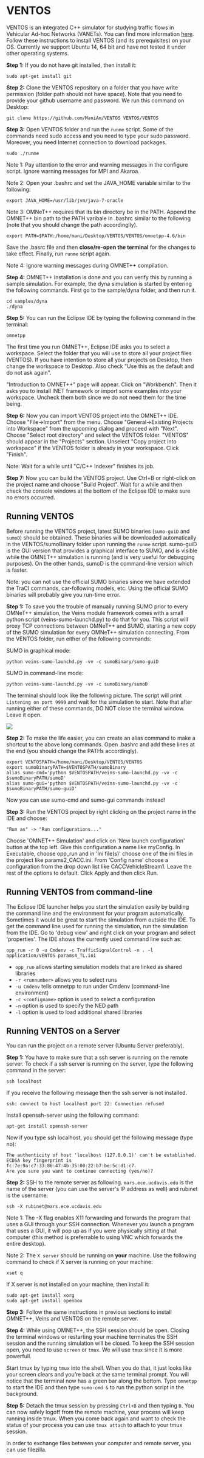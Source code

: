 VENTOS
======

VENTOS is an integrated C++ simulator for studying traffic flows in Vehicular Ad-hoc Networks (VANETs). You can find more information [here](http://rubinet.ece.ucdavis.edu/projects/ventos). Follow these instructions to install VENTOS (and its prerequisites) on your OS. Currently we support Ubuntu 14, 64 bit and have not tested it under other operating systems.

**Step 1:** If you do not have git installed, then install it: 

    sudo apt-get install git

**Step 2:** Clone the VENTOS repository on a folder that you have write permission (folder path should not have space). Note that you need to provide your github username and password. We run this command on Desktop:

    git clone https://github.com/ManiAm/VENTOS VENTOS/VENTOS

**Step 3:** Open VENTOS folder and run the `runme` script. Some of the commands need sudo access and you need to type your sudo password. Moreover, you need Internet connection to download packages.

    sudo ./runme

Note 1: Pay attention to the error and warning messages in the configure script. Ignore warning messages for MPI and Akaroa.

Note 2: Open your .bashrc and set the JAVA_HOME variable similar to the following:

    export JAVA_HOME=/usr/lib/jvm/java-7-oracle

Note 3: OMNeT++ requires that its bin directory be in the PATH. Append the OMNET++ bin path to the PATH varibale in .bashrc similar to the following (note that you should change the path accordinglly).

    export PATH=$PATH:/home/mani/Desktop/VENTOS/VENTOS/omnetpp-4.6/bin

Save the .basrc file and then **close/re-open the terminal** for the changes to take effect. Finally, run `runme` script again.

Note 4: Ignore warning messages during OMNET++ compilation.

**Step 4:** OMNET++ installation is done and you can verify this by running a sample simulation. For example, the dyna simulation is started by entering the following commands. First go to the sample/dyna folder, and then run it.

    cd samples/dyna
    ./dyna

**Step 5:** You can run the Eclipse IDE by typing the following command in the terminal:

    omnetpp

The first time you run OMNET++, Eclipse IDE asks you to select a workspace. Select the folder that you will use to store all your project files (VENTOS). If you have intention to store all your projects on Desktop, then change the workspace to Desktop. Also check "Use this as the default and do not ask again".

"Introduction to OMNET++" page will appear. Click on "Workbench". Then it asks you to install INET framework or import some examples into your workspace. Uncheck them both since we do not need them for the time being.

**Step 6:** Now you can import VENTOS project into the OMNET++ IDE. Choose "File->Import" from the menu. Choose "General->Existing Projects into Workspace" from the upcoming dialog and proceed with "Next". Choose "Select root directory" and select the VENTOS folder. "VENTOS" should appear in the "Projects" section. Unselect "Copy project into workspace" if the VENTOS folder is already in your workspace. Click "Finish".

Note: Wait for a while until "C/C++ Indexer" finishes its job.

**Step 7:** Now you can build the VENTOS project. Use Ctrl+B or right-click on the project name and choose "Build Project". Wait for a while and then check the console windows at the bottom of the Eclipse IDE to make sure no errors occurred.


Running VENTOS
--------------

Before running the VENTOS project, latest SUMO binaries (`sumo-guiD` and `sumoD`) should be obtained. These binaries will be downloaded automatically in the VENTOS/sumoBinary folder upon running the `runme` script. sumo-guiD is the GUI version that provides a graphical interface to SUMO, and is visible while the OMNET++ simulation is running (and is very useful for debugging purposes). On the other hands, sumoD is the command-line version which is faster. 

Note: you can not use the official SUMO binaries since we have extended the TraCI commands, car-following models, etc. Using the official SUMO binaries will probably give you run-time error.

**Step 1:** To save you the trouble of manually running SUMO prior to every OMNeT++ simulation, the Veins module framework comes with a small python script (veins-sumo-launchd.py) to do that for you. This script will proxy TCP connections between OMNeT++ and SUMO, starting a new copy of the SUMO simulation for every OMNeT++ simulation connecting. From the VENTOS folder, run either of the following commands:

SUMO in graphical mode:

    python veins-sumo-launchd.py -vv -c sumoBinary/sumo-guiD

SUMO in command-line mode:

    python veins-sumo-launchd.py -vv -c sumoBinary/sumoD

The terminal should look like the following picture. The script will print `Listening on port 9999` and wait for the simulation to start. Note that after running either of these commands, DO NOT close the terminal window. Leave it open.

<img src="https://github.com/ManiAm/VENTOS/blob/master/launchd.png" />

**Step 2:** To make the life easier, you can create an alias command to make a shortcut to the above long commands. Open .bashrc and add these lines at the end (you should change the PATHs accordingly).

    export VENTOSPATH=/home/mani/Desktop/VENTOS/VENTOS
    export sumoBinaryPATH=$VENTOSPATH/sumoBinary
    alias sumo-cmd='python $VENTOSPATH/veins-sumo-launchd.py -vv -c $sumoBinaryPATH/sumoD'
    alias sumo-gui='python $VENTOSPATH/veins-sumo-launchd.py -vv -c $sumoBinaryPATH/sumo-guiD'

Now you can use sumo-cmd and sumo-gui commands instead!

**Step 3:** Run the VENTOS project by right clicking on the project name in the IDE and choose: 

    "Run as" -> "Run configurations..."

Choose 'OMNET++ Simulation' and click on 'New launch configuration' button at the top left. Give this configuration a name like myConfig. In Executable, choose opp_run and in 'Ini file(s)' choose one of the ini files in the project like params2_CACC.ini. From 'Config name' choose a configuration from the drop down list like CACCVehicleStream1. Leave the rest of the options to default. Click Apply and then click Run.


Running VENTOS from command-line
--------------------------------

The Eclipse IDE launcher helps you start the simulation easily by building the command line and the environment for your program automatically. Sometimes it would be great to start the simulation from outside the IDE. To get the command line used for running the simulation, run the simulation from the IDE. Go to 'debug view' and right click on your program and select 'properties'. The IDE shows the currently used command line such as:

    opp_run -r 0 -u Cmdenv -c TrafficSignalControl -n . -l application/VENTOS params4_TL.ini

- `opp_run` allows starting simulation models that are linked as shared libraries
- `-r <runnumber>` allows you to select runs
- `-u Cmdenv` tells omnetpp to run under Cmdenv (command-line environment)
- `-c <configname>` option is used to select a configuration
- `-n` option is used to specify the NED path
- `-l` option is used to load additional shared libraries


Running VENTOS on a Server
--------------------------

You can run the project on a remote server (Ubuntu Server preferably). 

**Step 1:** You have to make sure that a ssh server is running on the remote server. To check if a ssh server is running on the server, type the following command in the server:

    ssh localhost

If you receive the following message then the ssh server is not installed.

    ssh: connect to host localhost port 22: Connection refused

Install openssh-server using the following command:

    apt-get install openssh-server

Now if you type ssh localhost, you should get the following message (type no):

    The authenticity of host 'localhost (127.0.0.1)' can't be established.
    ECDSA key fingerprint is fc:7e:9a:c7:33:86:47:4b:35:00:22:b7:be:5c:d1:c7.
    Are you sure you want to continue connecting (yes/no)? 

**Step 2:** SSH to the remote server as following. `mars.ece.ucdavis.edu` is the name of the server (you can use the server's IP address as well) and rubinet is the username.

    ssh -X rubinet@mars.ece.ucdavis.edu

Note 1: The -X flag enables X11 forwarding and forwards the program that uses a GUI through your SSH connection. Whenever you launch a program that uses a GUI, it will pop up as if you were physically sitting at that computer (this method is preferrable to using VNC which forwards the entire desktop). 

Note 2: The `X server` should be running on **your** machine. Use the following command to check if X server is running on your machine:

    xset q

If X server is not installed on your machine, then install it:

    sudo apt-get install xorg
    sudo apt-get install openbox

**Step 3:** Follow the same instructions in previous sections to install OMNET++, Veins and VENTOS on the remote server.

**Step 4:** While using OMNET++, the SSH session should be open. Closing the terminal windows or restarting your machine terminates the SSH session and the running simulation will be closed. To keep the SSH session open, you need to use `screen` or `tmux`. We will use `tmux` since it is more powerfull. 

Start tmux by typing `tmux` into the shell. When you do that, it just looks like your screen clears and you’re back at the same terminal prompt. You will notice that the terminal now has a green bar along the bottom. Type `omnetpp` to start the IDE and then type `sumo-cmd &` to run the python script in the background.

**Step 5:** Detach the tmux session by pressing `Ctrl+B` and then typing `D`. You can now safely logoff from the remote machine, your process will keep running inside tmux. When you come back again and want to check the status of your process you can use `tmux attach` to attach to your tmux session.

In order to exchange files between your computer and remote server, you can use filezilla.
